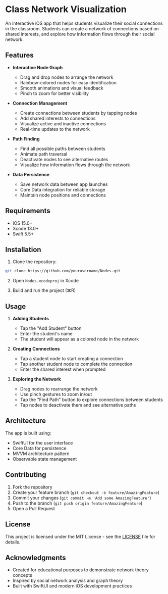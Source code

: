 # Class Network Visualization

An interactive iOS app that helps students visualize their social connections in the classroom. Students can create a network of connections based on shared interests, and explore how information flows through their social network.

## Features

- **Interactive Node Graph**
  - Drag and drop nodes to arrange the network
  - Rainbow-colored nodes for easy identification
  - Smooth animations and visual feedback
  - Pinch to zoom for better visibility

- **Connection Management**
  - Create connections between students by tapping nodes
  - Add shared interests to connections
  - Visualize active and inactive connections
  - Real-time updates to the network

- **Path Finding**
  - Find all possible paths between students
  - Animate path traversal
  - Deactivate nodes to see alternative routes
  - Visualize how information flows through the network

- **Data Persistence**
  - Save network data between app launches
  - Core Data integration for reliable storage
  - Maintain node positions and connections

## Requirements

- iOS 15.0+
- Xcode 13.0+
- Swift 5.5+

## Installation

1. Clone the repository:
```bash
git clone https://github.com/yourusername/Nodes.git
```

2. Open `Nodes.xcodeproj` in Xcode

3. Build and run the project (⌘R)

## Usage

1. **Adding Students**
   - Tap the "Add Student" button
   - Enter the student's name
   - The student will appear as a colored node in the network

2. **Creating Connections**
   - Tap a student node to start creating a connection
   - Tap another student node to complete the connection
   - Enter the shared interest when prompted

3. **Exploring the Network**
   - Drag nodes to rearrange the network
   - Use pinch gestures to zoom in/out
   - Tap the "Find Path" button to explore connections between students
   - Tap nodes to deactivate them and see alternative paths

## Architecture

The app is built using:
- SwiftUI for the user interface
- Core Data for persistence
- MVVM architecture pattern
- Observable state management

## Contributing

1. Fork the repository
2. Create your feature branch (`git checkout -b feature/AmazingFeature`)
3. Commit your changes (`git commit -m 'Add some AmazingFeature'`)
4. Push to the branch (`git push origin feature/AmazingFeature`)
5. Open a Pull Request

## License

This project is licensed under the MIT License - see the [LICENSE](LICENSE) file for details.

## Acknowledgments

- Created for educational purposes to demonstrate network theory concepts
- Inspired by social network analysis and graph theory
- Built with SwiftUI and modern iOS development practices 
